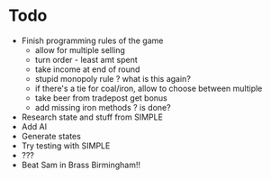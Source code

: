 # Todo

 * Finish programming rules of the game
    * allow for multiple selling
    * turn order - least amt spent
    * take income at end of round
    * stupid monopoly rule ? what is this again?
    * if there's a tie for coal/iron, allow to choose between multiple
    * take beer from tradepost get bonus
    * add missing iron methods ? is done?
 * Research state and stuff from SIMPLE
  * Add AI
 * Generate states
 * Try testing with SIMPLE
 * ???
 * Beat Sam in Brass Birmingham!!